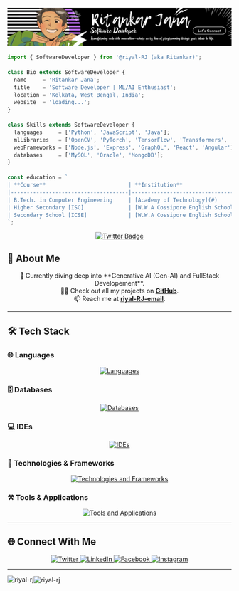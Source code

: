 
<p align="center">
  <img src="https://github.com/riyal-rj/riyal-RJ/blob/main/cover-rj.png" alt="Cover Image" />
</p>

```js
import { SoftwareDeveloper } from '@riyal-RJ (aka Ritankar)';

class Bio extends SoftwareDeveloper {
  name     = 'Ritankar Jana';
  title    = 'Software Developer | ML/AI Enthusiast';
  location = 'Kolkata, West Bengal, India';
  website  = 'loading...';
}

class Skills extends SoftwareDeveloper {
  languages     = ['Python', 'JavaScript', 'Java'];
  mlLibraries   = ['OpenCV', 'PyTorch', 'TensorFlow', 'Transformers', 'Scikit-Learn'];
  webFrameworks = ['Node.js', 'Express', 'GraphQL', 'React', 'Angular'];
  databases     = ['MySQL', 'Oracle', 'MongoDB'];
}

const education = `
| **Course**                          | **Institution**                            | **Year of Graduation** | **Grade**   |
|-------------------------------------|--------------------------------------------|------------------------|-------------|
| B.Tech. in Computer Engineering     | [Academy of Technology](#)                 | 2021 - Present         | 8.99 CGPA   |
| Higher Secondary [ISC]              | [W.W.A Cossipore English School](#)        | 2018-2020              | 89.25%      |
| Secondary School [ICSE]             | [W.W.A Cossipore English School](#)        | 2005-2018              | 91.00%      |
`;

```

<!-- Premium Social Links and Intro -->
<p align="center">
  <a href="https://twitter.com/jana_ritankar" target="_blank">
    <img src="https://img.shields.io/twitter/follow/jana_ritankar?logo=twitter&style=for-the-badge" alt="Twitter Badge"/>
  </a>
</p>

## 🚀 About Me
<p align="center">
  🌱 Currently diving deep into **Generative AI (Gen-AI) and FullStack Developement**. <br>
  👨‍💻 Check out all my projects on <a href="https://github.com/riyal-RJ" target="_blank"><strong>GitHub</strong></a>. <br>
  📫 Reach me at <a href="mailto:ritankar.jana.official@gmail.com"><strong>riyal-RJ-email</strong></a>. <br>
</p>
</p>

---

## 🛠️ Tech Stack

### 🌐 **Languages**
<p align="center">
  <a href="https://skillicons.dev">
    <img src="https://skillicons.dev/icons?i=java,py,js,ts,cpp,c&perline=6" alt="Languages"/>
  </a>
</p>

### 🗄️ **Databases**
<p align="center">
  <a href="https://skillicons.dev">
    <img src="https://skillicons.dev/icons?i=mysql,mongodb,postgres,sqlite,cassandra&perline=5" alt="Databases"/>
  </a>
</p>

### 💻 **IDEs**
<p align="center">
  <a href="https://skillicons.dev">
    <img src="https://skillicons.dev/icons?i=vscode,idea,pycharm,eclipse&perline=5" alt="IDEs"/>
  </a>
</p>

### 🚀 **Technologies & Frameworks**
<p align="center">
  <a href="https://skillicons.dev">
    <img src="https://skillicons.dev/icons?i=tensorflow,pytorch,opencv,sklearn,regex,selenium,django,fastapi,express,flask,nodejs,apollo,graphql,react,redux,redis,spring,npm,html,vite,angular,tailwind,threejs,materialui,css,bootstrap,babel&perline=9" alt="Technologies and Frameworks"/>
  </a>
</p>

### ⚒️ **Tools & Applications**
<p align="center">
  <a href="https://skillicons.dev">
    <img src="https://skillicons.dev/icons?i=postman,git,github,stackoverflow,gmail,linkedin,instagram,linux,notion,vercel,powershell,ubuntu,discord,anaconda,windows,twitter&perline=8" alt="Tools and Applications"/>
  </a>
</p>

---

## 🌐 Connect With Me
<p align="center">
  <a href="https://twitter.com/jana_ritankar" target="_blank">
    <img src="https://img.shields.io/badge/Twitter-1DA1F2?style=for-the-badge&logo=twitter&logoColor=white" alt="Twitter"/>
  </a>
  <a href="https://www.linkedin.com/in/ritankar-jana-086a5321b/" target="_blank">
    <img src="https://img.shields.io/badge/LinkedIn-0A66C2?style=for-the-badge&logo=linkedin&logoColor=white" alt="LinkedIn"/>
  </a>
  <a href="https://www.facebook.com/profile.php?id=100077661774639" target="_blank">
    <img src="https://img.shields.io/badge/Facebook-1877F2?style=for-the-badge&logo=facebook&logoColor=white" alt="Facebook"/>
  </a>
  <a href="https://www.instagram.com/jana_ritankar/" target="_blank">
    <img src="https://img.shields.io/badge/Instagram-E4405F?style=for-the-badge&logo=instagram&logoColor=white" alt="Instagram"/>
  </a>
</p>

---

<p><img align="left" src="https://github-readme-stats.vercel.app/api/top-langs?username=riyal-rj&show_icons=true&locale=en&layout=compact" alt="riyal-rj" /></p>

<p><img align="center" src="https://github-readme-streak-stats.herokuapp.com/?user=riyal-rj&" alt="riyal-rj" /></p>
